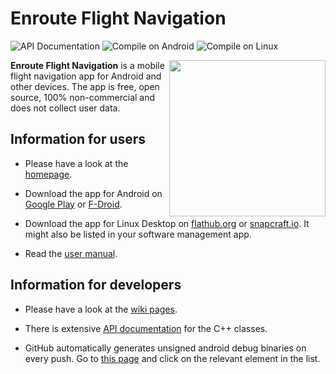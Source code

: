 # Enroute Flight Navigation

![API Documentation](https://github.com/andreafaccina/enroute/workflows/API%20Documentation/badge.svg) ![Compile on Android](https://github.com/andreafaccina/enroute/workflows/Compile%20on%20Android/badge.svg) ![Compile on Linux](https://github.com/andreafaccina/enroute/workflows/Compile%20on%20Linux/badge.svg)

<img align="right" src="https://akaflieg-freiburg.github.io/enroute/assets/images/map-small.webp" width="250">**Enroute Flight Navigation** is a mobile flight navigation app for Android and other devices. The app is free, open source, 100% non-commercial and does not collect user data. 

## Information for users

* Please have a look at the [homepage](https://akaflieg-freiburg.github.io/enroute).

* Download the app for Android on [Google Play](https://play.google.com/store/apps/details?id=de.akaflieg_freiburg.enroute) or [F-Droid](https://f-droid.org/packages/de.akaflieg_freiburg.enroute/).

* Download the app for Linux Desktop on [flathub.org](https://flathub.org/apps/details/de.akaflieg_freiburg.enroute) or [snapcraft.io](https://snapcraft.io/enroute-flight-navigation). It might also be listed in your software management app.

* Read the [user manual](https://akaflieg-freiburg.github.io/enrouteText/manual).

## Information for developers

* Please have a look at the [wiki pages](https://github.com/Akaflieg-Freiburg/enroute/wiki).

* There is extensive [API documentation](https://akaflieg-freiburg.github.io/enroute/APIdoc) for the C++ classes.

* GitHub automatically generates unsigned android debug binaries on every push. Go to [this page](https://github.com/Akaflieg-Freiburg/enroute/actions?query=workflow%3A%22Compile+on+Android%22) and click on the relevant element in the list.
